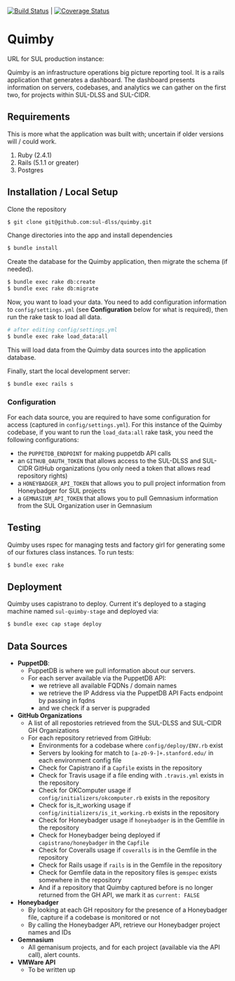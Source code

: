 [![Build Status](https://travis-ci.org/sul-dlss/quimby.svg?branch=master)](https://travis-ci.org/sul-dlss/quimby) | [![Coverage Status](https://coveralls.io/repos/github/sul-dlss/quimby/badge.svg?branch=master)](https://coveralls.io/github/sul-dlss/quimby?branch=master)

# Quimby

URL for SUL production instance:

Quimby is an infrastructure operations big picture reporting tool. It is a rails application that generates a dashboard. The dashboard presents information on servers, codebases, and analytics we can gather on the first two, for projects within SUL-DLSS and SUL-CIDR.

## Requirements

This is more what the application was built with; uncertain if older versions will / could work.

1. Ruby (2.4.1)
2. Rails (5.1.1 or greater)
3. Postgres

## Installation / Local Setup

Clone the repository

```bash
$ git clone git@github.com:sul-dlss/quimby.git
```

Change directories into the app and install dependencies

```bash
$ bundle install
```

Create the database for the Quimby application, then migrate the schema (if needed).

```bash
$ bundle exec rake db:create
$ bundle exec rake db:migrate
```

Now, you want to load your data. You need to add configuration information to `config/settings.yml` (see **Configuration** below for what is required), then run the rake task to load all data.

```bash
# after editing config/settings.yml
$ bundle exec rake load_data:all
```

This will load data from the Quimby data sources into the application database.

Finally, start the local development server:

```bash
$ bundle exec rails s
```

### Configuration

For each data source, you are required to have some configuration for access (captured in `config/settings.yml`). For this instance of the Quimby codebase, if you want to run the `load_data:all` rake task, you need the following configurations:

- the `PUPPETDB_ENDPOINT` for making puppetdb API calls
- an `GITHUB_OAUTH_TOKEN` that allows access to the SUL-DLSS and SUL-CIDR GitHub organizations (you only need a token that allows read repository rights)
- a `HONEYBADGER_API_TOKEN` that allows you to pull project information from Honeybadger for SUL projects
- a `GEMNASIUM_API_TOKEN` that allows you to pull Gemnasium information from the SUL Organization user in Gemnasium

## Testing

Quimby uses rspec for managing tests and factory girl for generating some of our fixtures class instances. To run tests:

```bash
$ bundle exec rake
```

## Deployment

Quimby uses capistrano to deploy. Current it's deployed to a staging machine named `sul-quimby-stage` and deployed via:

```bash
$ bundle exec cap stage deploy
```

## Data Sources

- **PuppetDB**:
  - PuppetDB is where we pull information about our servers.
  - For each server available via the PuppetDB API:
    - we retrieve all available FQDNs / domain names
    - we retrieve the IP Address via the PuppetDB API Facts endpoint by passing in fqdns
    - and we check if a server is pupgraded
- **GitHub Organizations**
  - A list of all repostories retrieved from the SUL-DLSS and SUL-CIDR GH Organizations
  - For each repository retrieved from GitHub:
    - Environments for a codebase where `config/deploy/ENV.rb` exist
    - Servers by looking for match to `[a-z0-9-]+.stanford.edu/` in each environment config file
    - Check for Capistrano if a `Capfile` exists in the repository
    - Check for Travis usage if a file ending with `.travis.yml` exists in the repository
    - Check for OKComputer usage if `config/initializers/okcomputer.rb` exists in the repository
    - Check for is_it_working usage if `config/initializers/is_it_working.rb` exists in the repository
    - Check for Honeybadger usage if `honeybadger` is in the Gemfile in the repository
    - Check for Honeybadger being deployed if `capistrano/honeybadger` in the `Capfile`
    - Check for Coveralls usage if `coveralls` is in the Gemfile in the repository
    - Check for Rails usage if `rails` is in the Gemfile in the repository
    - Check for Gemfile data in the repository files is `gemspec` exists somewhere in the repository
    - And if a repository that Quimby captured before is no longer returned from the GH API, we mark it as `current: FALSE`
- **Honeybadger**
  - By looking at each GH repository for the presence of a Honeybadger file, capture if a codebase is monitored or not
  - By calling the Honeybadger API, retrieve our Honeybadger project names and IDs
- **Gemnasium**
  - All gemanisum projects, and for each project (available via the API call), alert counts.
- **VMWare API**
  - To be written up
